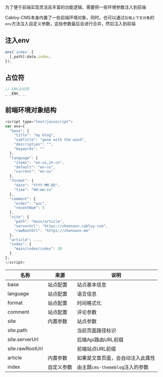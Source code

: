 为了便于前端实现灵活且丰富的功能逻辑，需要把一些环境参数注入到前端

Cabloy-CMS本身内置了一些前端环境对象，同时，也可以通过`后端上下文对象`的`env`方法注入自定义参数，这些参数最后会进行合并，然后注入到前端

## 注入env

``` javascript
env('index',{
  [_path]:data.index,
});
```

## 占位符

``` javascript
// ENV占位符
_ _ENV_ _
```

## 前端环境对象结构

``` javascript
<script type="text/javascript">
var env={
  "base": {
    "title": "my blog",
    "subTitle": "gone with the wind",
    "description": "",
    "keywords": ""
  },
  "language": {
    "items": "en-us,zh-cn",
    "default": "en-us",
    "current": "en-us"
  },
  "format": {
    "date": "YYYY-MM-DD",
    "time": "HH:mm:ss"
  },
  "comment": {
    "order": "asc",
    "recentNum": 5
  },
  "site": {
    "path": "main/article",
    "serverUrl": "https://zhennann.cabloy.com",
    "rawRootUrl": "https://zhennann.me"
  },
  "article": ...,
  "index": {
    "main/index/index": 20
  }
};
</script>
```

|名称|来源|说明|
|-|-|-|
|base|站点配置|站点基本信息|
|language|站点配置|语言信息|
|format|站点配置|时间格式化|
|comment|站点配置|评论参数|
|site|内置参数|站点参数|
|site.path||当前页面路径标识|
|site.serverUrl||后端Api路由URL前缀|
|site.rawRootUrl||前端站点URL前缀|
|article|内置参数|如果是文章页面，会自动注入此属性|
|index|自定义参数|由主题`cms-themeblog`注入的参数|
